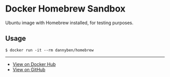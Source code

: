 # Docker Homebrew Sandbox

Ubuntu image with Homebrew installed, for testing purposes.

## Usage

```shell
$ docker run -it --rm dannyben/homebrew
```

---

- [View on Docker Hub][1]
- [View on GitHub][2]

[1]: https://hub.docker.com/r/dannyben/homebrew/
[2]: https://github.com/DannyBen/docker-homebrew
